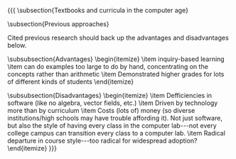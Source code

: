 {{{
\subsection{Textbooks and curricula in the computer age}


\subsection{Previous approaches}

Cited previous research should back up the advantages and disadvantages
below.


\subsubsection{Advantages}
\begin{itemize}
\item inquiry-based learning 
\item can do examples too large to do by hand, concentrating on the concepts
rather than arithmetic 
\item Demonstrated higher grades for lots of different kinds of students 
\end{itemize}

\subsubsection{Disadvantages}
\begin{itemize}
\item Defficiencies in software (like no algebra, vector fields, etc.) 
\item Driven by technology more than by curriculum 
\item Costs (lots of) money (so diverse institutions/high schools may have
trouble affording it). Not just software, but also the style of having
every class in the computer lab---not every college campus can transition
every class to a computer lab. 
\item Radical departure in course style---too radical for widespread adoption?
\end{itemize}
}}}
